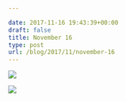 ```yaml
---

date: 2017-11-16 19:43:39+00:00
draft: false
title: November 16
type: post
url: /blog/2017/11/november-16
---
```




  
![](/images/2017-11-16-201711november-16/IMG_2773.jpg)

  

  
![](/images/2017-11-16-201711november-16/IMG_2775.jpg)

  


